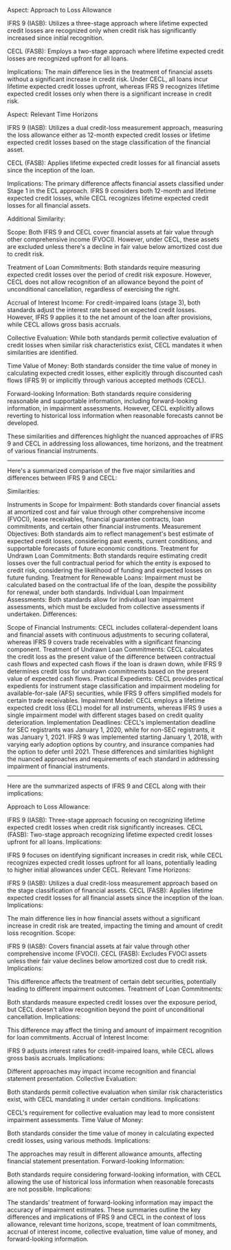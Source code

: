 Aspect: Approach to Loss Allowance

IFRS 9 (IASB):
Utilizes a three-stage approach where lifetime expected credit losses are recognized only when credit risk has significantly increased since initial recognition.

CECL (FASB):
Employs a two-stage approach where lifetime expected credit losses are recognized upfront for all loans.

Implications:
The main difference lies in the treatment of financial assets without a significant increase in credit risk. Under CECL, all loans incur lifetime expected credit losses upfront, whereas IFRS 9 recognizes lifetime expected credit losses only when there is a significant increase in credit risk.

Aspect: Relevant Time Horizons

IFRS 9 (IASB):
Utilizes a dual credit-loss measurement approach, measuring the loss allowance either as 12-month expected credit losses or lifetime expected credit losses based on the stage classification of the financial asset.

CECL (FASB):
Applies lifetime expected credit losses for all financial assets since the inception of the loan.

Implications:
The primary difference affects financial assets classified under Stage 1 in the ECL approach. IFRS 9 considers both 12-month and lifetime expected credit losses, while CECL recognizes lifetime expected credit losses for all financial assets.

Additional Similarity:

Scope:
Both IFRS 9 and CECL cover financial assets at fair value through other comprehensive income (FVOCI). However, under CECL, these assets are excluded unless there's a decline in fair value below amortized cost due to credit risk.

Treatment of Loan Commitments:
Both standards require measuring expected credit losses over the period of credit risk exposure. However, CECL does not allow recognition of an allowance beyond the point of unconditional cancellation, regardless of exercising the right.

Accrual of Interest Income:
For credit-impaired loans (stage 3), both standards adjust the interest rate based on expected credit losses. However, IFRS 9 applies it to the net amount of the loan after provisions, while CECL allows gross basis accruals.

Collective Evaluation:
While both standards permit collective evaluation of credit losses when similar risk characteristics exist, CECL mandates it when similarities are identified.

Time Value of Money:
Both standards consider the time value of money in calculating expected credit losses, either explicitly through discounted cash flows (IFRS 9) or implicitly through various accepted methods (CECL).

Forward-looking Information:
Both standards require considering reasonable and supportable information, including forward-looking information, in impairment assessments. However, CECL explicitly allows reverting to historical loss information when reasonable forecasts cannot be developed.

These similarities and differences highlight the nuanced approaches of IFRS 9 and CECL in addressing loss allowances, time horizons, and the treatment of various financial instruments.

___________________________________________________________________________________________________________
Here's a summarized comparison of the five major similarities and differences between IFRS 9 and CECL:

Similarities:

Instruments in Scope for Impairment:
Both standards cover financial assets at amortized cost and fair value through other comprehensive income (FVOCI), lease receivables, financial guarantee contracts, loan commitments, and certain other financial instruments.
Measurement Objectives:
Both standards aim to reflect management's best estimate of expected credit losses, considering past events, current conditions, and supportable forecasts of future economic conditions.
Treatment for Undrawn Loan Commitments:
Both standards require estimating credit losses over the full contractual period for which the entity is exposed to credit risk, considering the likelihood of funding and expected losses on future funding.
Treatment for Renewable Loans:
Impairment must be calculated based on the contractual life of the loan, despite the possibility for renewal, under both standards.
Individual Loan Impairment Assessments:
Both standards allow for individual loan impairment assessments, which must be excluded from collective assessments if undertaken.
Differences:

Scope of Financial Instruments:
CECL includes collateral-dependent loans and financial assets with continuous adjustments to securing collateral, whereas IFRS 9 covers trade receivables with a significant financing component.
Treatment of Undrawn Loan Commitments:
CECL calculates the credit loss as the present value of the difference between contractual cash flows and expected cash flows if the loan is drawn down, while IFRS 9 determines credit loss for undrawn commitments based on the present value of expected cash flows.
Practical Expedients:
CECL provides practical expedients for instrument stage classification and impairment modeling for available-for-sale (AFS) securities, while IFRS 9 offers simplified models for certain trade receivables.
Impairment Model:
CECL employs a lifetime expected credit loss (ECL) model for all instruments, whereas IFRS 9 uses a single impairment model with different stages based on credit quality deterioration.
Implementation Deadlines:
CECL's implementation deadline for SEC registrants was January 1, 2020, while for non-SEC registrants, it was January 1, 2021. IFRS 9 was implemented starting January 1, 2018, with varying early adoption options by country, and insurance companies had the option to defer until 2021.
These differences and similarities highlight the nuanced approaches and requirements of each standard in addressing impairment of financial instruments.

__________________________________________________________________________________________
Here are the summarized aspects of IFRS 9 and CECL along with their implications:

Approach to Loss Allowance:

IFRS 9 (IASB): Three-stage approach focusing on recognizing lifetime expected credit losses when credit risk significantly increases.
CECL (FASB): Two-stage approach recognizing lifetime expected credit losses upfront for all loans.
Implications:

IFRS 9 focuses on identifying significant increases in credit risk, while CECL recognizes expected credit losses upfront for all loans, potentially leading to higher initial allowances under CECL.
Relevant Time Horizons:

IFRS 9 (IASB): Utilizes a dual credit-loss measurement approach based on the stage classification of financial assets.
CECL (FASB): Applies lifetime expected credit losses for all financial assets since the inception of the loan.
Implications:

The main difference lies in how financial assets without a significant increase in credit risk are treated, impacting the timing and amount of credit loss recognition.
Scope:

IFRS 9 (IASB): Covers financial assets at fair value through other comprehensive income (FVOCI).
CECL (FASB): Excludes FVOCI assets unless their fair value declines below amortized cost due to credit risk.
Implications:

This difference affects the treatment of certain debt securities, potentially leading to different impairment outcomes.
Treatment of Loan Commitments:

Both standards measure expected credit losses over the exposure period, but CECL doesn't allow recognition beyond the point of unconditional cancellation.
Implications:

This difference may affect the timing and amount of impairment recognition for loan commitments.
Accrual of Interest Income:

IFRS 9 adjusts interest rates for credit-impaired loans, while CECL allows gross basis accruals.
Implications:

Different approaches may impact income recognition and financial statement presentation.
Collective Evaluation:

Both standards permit collective evaluation when similar risk characteristics exist, with CECL mandating it under certain conditions.
Implications:

CECL's requirement for collective evaluation may lead to more consistent impairment assessments.
Time Value of Money:

Both standards consider the time value of money in calculating expected credit losses, using various methods.
Implications:

The approaches may result in different allowance amounts, affecting financial statement presentation.
Forward-looking Information:

Both standards require considering forward-looking information, with CECL allowing the use of historical loss information when reasonable forecasts are not possible.
Implications:

The standards' treatment of forward-looking information may impact the accuracy of impairment estimates.
These summaries outline the key differences and implications of IFRS 9 and CECL in the context of loss allowance, relevant time horizons, scope, treatment of loan commitments, accrual of interest income, collective evaluation, time value of money, and forward-looking information.
